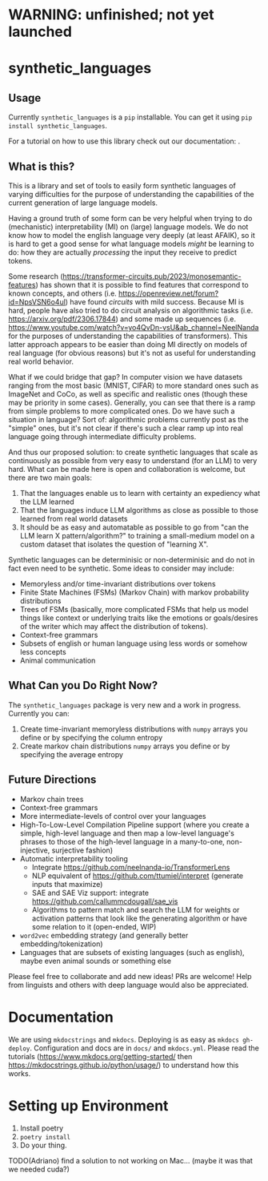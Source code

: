 # WARNING: unfinished; not yet launched
# synthetic_languages
## Usage
Currently `synthetic_languages` is a `pip` installable. You can get it using `pip install synthetic_languages`.

For a tutorial on how to use this library check out our documentation: .

## What is this?
This is a library and set of tools to easily form synthetic languages of varying difficulties for the purpose of understanding the capabilities of the current generation of large language models.

Having a ground truth of some form can be very helpful when trying to do (mechanistic) interpretability (MI) on (large) language models. We do not know how to model the english language very deeply (at least AFAIK), so it is hard to get a good sense for what language models _might_ be learning to do: how they are actually _processing_ the input they receive to predict tokens.

Some research (https://transformer-circuits.pub/2023/monosemantic-features) has shown that it is possible to find features that correspond to known concepts, and others (i.e. https://openreview.net/forum?id=NpsVSN6o4ul) have found _circuits_ with mild success. Because MI is hard, people have also tried to do circuit analysis on algorithmic tasks (i.e. https://arxiv.org/pdf/2306.17844) and some made up sequences (i.e. https://www.youtube.com/watch?v=yo4QvDn-vsU&ab_channel=NeelNanda for the purposes of understanding the capabilities of transformers). This latter approach appears to be easier than doing MI directly on models of real language (for obvious reasons) but it's not as useful for understanding real world behavior.

What if we could bridge that gap? In computer vision we have datasets ranging from the most basic (MNIST, CIFAR) to more standard ones such as ImageNet and CoCo, as well as specific and realistic ones (though these may be priority in some cases). Generally, you can see that there is a ramp from simple problems to more complicated ones. Do we have such a situation in language? Sort of: algorithmic problems currently post as the "simple" ones, but it's not clear if there's such a clear ramp up into real language going through intermediate difficulty problems.

And thus our proposed solution: to create synthetic languages that scale as continuously as possible from very easy to understand (for an LLM) to very hard. What can be made here is open and collaboration is welcome, but there are two main goals:
1. That the languages enable us to learn with certainty an expediency what the LLM learned
2. That the languages induce LLM algorithms as close as possible to those learned from real world datasets
3. It should be as easy and automatable as possible to go from "can the LLM learn X pattern/algorithm?" to training a small-medium model on a custom dataset that isolates the question of "learning X".

Synthetic languages can be determinisic or non-determinisic and do not in fact even need to be synthetic. Some ideas to consider may include:
- Memoryless and/or time-invariant distributions over tokens
- Finite State Machines (FSMs) (Markov Chain) with markov probability distributions
- Trees of FSMs (basically, more complicated FSMs that help us model things like context or underlying traits like the emotions or goals/desires of the writer which may affect the distribution of tokens).
- Context-free grammars
- Subsets of english or human language using less words or somehow less concepts
- Animal communication

## What Can you Do Right Now?
The `synthetic_languages` package is very new and a work in progress. Currently you can:
1. Create time-invariant memoryless distributions with `numpy` arrays you define or by specifying the column entropy
2. Create markov chain distributions `numpy` arrays you define or by specifying the average entropy

## Future Directions
- Markov chain trees
- Context-free grammars
- More intermediate-levels of control over your languages
- High-To-Low-Level Compilation Pipeline support (where you create a simple, high-level language and then map a low-level language's phrases to those of the high-level language in a many-to-one, non-injective, surjective fashion)
- Automatic interpretability tooling
    - Integrate https://github.com/neelnanda-io/TransformerLens
    - NLP equivalent of https://github.com/ttumiel/interpret (generate inputs that maximize)
    - SAE and SAE Viz support: integrate https://github.com/callummcdougall/sae_vis
    - Algorithms to pattern match and search the LLM for weights or activation patterns that look like the generating algorithm or have some relation to it (open-ended, WIP)
- `word2vec` embedding strategy (and generally better embedding/tokenization)
- Languages that are subsets of existing languages (such as english), maybe even animal sounds or something else

Please feel free to collaborate and add new ideas! PRs are welcome! Help from linguists and others with deep language would also be appreciated.

# Documentation
We are using `mkdocstrings` and `mkdocs`. Deploying is as easy as `mkdocs gh-deploy`. Configuration and docs are in `docs/` and `mkdocs.yml`. Please read the tutorials (https://www.mkdocs.org/getting-started/ then https://mkdocstrings.github.io/python/usage/) to understand how this works.

# Setting up Environment
1. Install poetry
2. `poetry install`
3. Do your thing.

TODO(Adriano) find a solution to not working on Mac... (maybe it was that we needed cuda?)
